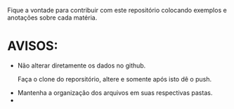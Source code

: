 Fique a vontade para contribuir com este repositório colocando exemplos e anotações sobre cada matéria.

<h1> AVISOS: </h1>
<ul>
  <li> Não alterar diretamente os dados no github. </li>
  <p> Faça o clone do reporsitório, altere e somente após isto dê o push.</p>

  <li> Mantenha a organização dos arquivos em suas respectivas pastas. </li>
  <li></li>
</ul>

